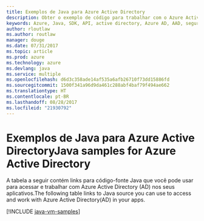 ```yaml
---
title: Exemplos de Java para Azure Active Directory
description: Obter o exemplo de código para trabalhar com o Azure Active Directory a partir de seus aplicativos Java.
keywords: Azure, Java, SDK, API, active directory, Azure AD, AAD, segurança, login, autenticação, SSO, SAML
author: rloutlaw
ms.author: routlaw
manager: douge
ms.date: 07/31/2017
ms.topic: article
ms.prod: azure
ms.technology: azure
ms.devlang: java
ms.service: multiple
ms.openlocfilehash: d6d3c358ade14af535a6afb26710f73dd15886fd
ms.sourcegitcommit: 1500f341a96d9da461c288abf4baf79f494ae662
ms.translationtype: HT
ms.contentlocale: pt-BR
ms.lasthandoff: 08/28/2017
ms.locfileid: "21930792"
---
```

# <a name="java-samples-for-azure-active-directory"></a><span data-ttu-id="48523-104">Exemplos de Java para Azure Active Directory</span><span class="sxs-lookup"><span data-stu-id="48523-104">Java samples for Azure Active Directory</span></span>

<span data-ttu-id="48523-105">A tabela a seguir contém links para código-fonte Java que você pode usar para acessar e trabalhar com Azure Active Directory (AD) nos seus aplicativos.</span><span class="sxs-lookup"><span data-stu-id="48523-105">The following table links to Java source you can use to access and work with Azure Active Directory(AD) in your apps.</span></span>

[!INCLUDE [java-vm-samples](includes/java-aad-samples.md)]